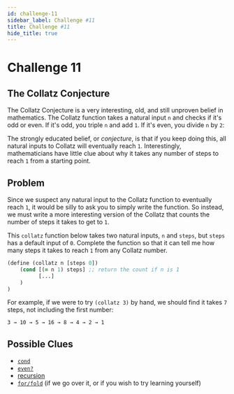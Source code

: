 ```yaml
---
id: challenge-11
sidebar_label: Challenge #11
title: Challenge #11
hide_title: true
---
```


# Challenge 11

## The Collatz Conjecture

The Collatz Conjecture is a very interesting, old, and still unproven belief in
mathematics. The Collatz function takes a natural input `n` and checks if it's
odd or even. If it's odd, you triple `n` and add `1`. If it's even, you divide
`n` by `2`:

The strongly educated belief, or _conjecture_, is that if you keep doing this,
all natural inputs to Collatz will eventually reach `1`. Interestingly, 
mathematicians have little clue about why it takes any number of steps to reach
`1` from a starting point.

## Problem

Since we suspect any natural input to the Collatz function to eventually reach 
`1`, it would be silly to ask you to simply write the function. So instead, we 
must write a more interesting version of the Collatz that counts the number of 
steps it takes to get to `1`.

This `collatz` function below takes two natural inputs, `n` and `steps`, but 
`steps` has a default input of `0`. Complete the function so that it can tell me
how many steps it takes to reach `1` from any Collatz number.

``` clojure
(define (collatz n [steps 0])
    (cond [(= n 1) steps] ;; return the count if n is 1
          [...]
    )
)
```

For example, if we were to try `(collatz 3)` by hand, we should find it takes
`7` steps, not including the first number:

`3 → 10 → 5 → 16 → 8 → 4 → 2 → 1`

## Possible Clues

* [`cond`](cond.md)
* [`even?`](https://docs.racket-lang.org/reference/number-types.html#%28def._%28%28quote._~23~25kernel%29._even~3f%29%29)
* [recursion](recursion.md)
* [`for/fold`](fold.md) (if we go over it, or if you wish to try learning yourself)

